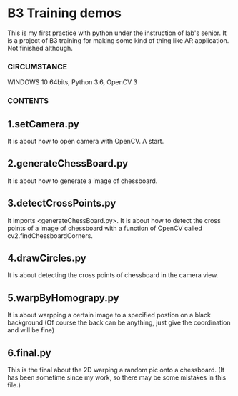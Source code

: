 # B3 Training demos


This is my first practice with python under the instruction of lab's senior.
It is a project of B3 training for making some kind of thing like AR application.
Not finished although.

### CIRCUMSTANCE
  WINDOWS 10 64bits, Python 3.6, OpenCV 3

### CONTENTS

## 1.setCamera.py
  
  It is about how to open camera with OpenCV. A start.

## 2.generateChessBoard.py

  It is about how to generate a image of chessboard.
  
## 3.detectCrossPoints.py

  It imports <generateChessBoard.py>.
  It is about how to detect the cross points of a image of chessboard with a function of
  OpenCV called cv2.findChessboardCorners.

## 4.drawCircles.py

  It is about detecting the cross points of chessboard in the camera view.
  
## 5.warpByHomograpy.py

  It is about warpping a certain image to a specified postion on a black background
  (Of course the back can be anything, just give the coordination and will be fine)
  
## 6.final.py

  This is the final about the 2D warping a random pic onto a chessboard.
  (It has been sometime since my work, so there may be some mistakes in this file.)
